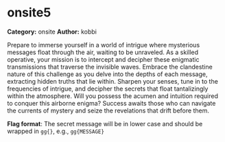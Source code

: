 # onsite5
**Category:** onsite
**Author:** kobbi

Prepare to immerse yourself in a world of intrigue where mysterious
messages float through the air, waiting to be unraveled. As a skilled
operative, your mission is to intercept and decipher these enigmatic
transmissions that traverse the invisible waves. Embrace the clandestine
nature of this challenge as you delve into the depths of each message,
extracting hidden truths that lie within. Sharpen your senses, tune in to
the frequencies of intrigue, and decipher the secrets that float
tantalizingly within the atmosphere. Will you possess the acumen and
intuition required to conquer this airborne enigma? Success awaits those
who can navigate the currents of mystery and seize the revelations that
drift before them.

**Flag format**: The secret message will be in lower case and should be wrapped in `gg{}`, e.g., `gg{MESSAGE}`
